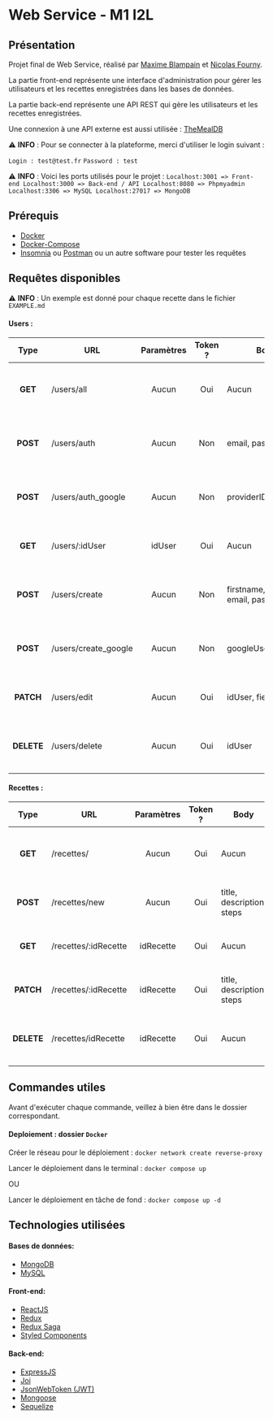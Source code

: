 # Web Service - M1 I2L


## Présentation

Projet final de Web Service, réalisé par [Maxime Blampain](https://www.gitlab.com/mblampain) et [Nicolas Fourny](https://www.gitlab.com/nicolas.fourny5962).

La partie front-end représente une interface d'administration pour gérer les utilisateurs et les recettes enregistrées dans les bases de données.

La partie back-end représente une API REST qui gère les utilisateurs et les recettes enregistrées.

Une connexion à une API externe est aussi utilisée : [TheMealDB](https://www.themealdb.com/api.php)

⚠️ **INFO** : Pour se connecter à la plateforme, merci d'utiliser le login suivant :

`Login : test@test.fr`
`Password : test`

⚠️ **INFO** : Voici les ports utilisés pour le projet :
`Localhost:3001 => Front-end
Localhost:3000 => Back-end / API
Localhost:8080 => Phpmyadmin
Localhost:3306 => MySQL
Localhost:27017 => MongoDB`
## Prérequis

- [Docker](https://www.docker.com/)
- [Docker-Compose](https://docs.docker.com/compose/install/)
- [Insomnia](https://insomnia.rest/) ou [Postman](https://www.postman.com/) ou un autre software pour tester les requêtes

## Requêtes disponibles

⚠️ **INFO** : Un exemple est donné pour chaque recette dans le fichier `EXAMPLE.md`

#### Users :

|   Type   |        URL         |Paramètres|Token ?|                Body                |                Return                 |
|:--------:|--------------------|:--------:|:-----:|------------------------------------|---------------------------------------|
|**GET**   |/users/all          |   Aucun  |  Oui  |Aucun                               |Liste de User si valide, erreur sinon  |
|**POST**  |/users/auth         |   Aucun  |  Non  |email, password                     |User & Token si valide, erreur sinon   |
|**POST**  |/users/auth_google  |   Aucun  |  Non  |providerID                          |User & Token si valide, erreur sinon   |
|**GET**   |/users/:idUser      |   idUser |  Oui  |Aucun                               |User si valide, erreur sinon           |
|**POST**  |/users/create       |   Aucun  |  Non  |firstname, lastname, email, password|Success Message si valide, erreur sinon|
|**POST**  |/users/create_google|   Aucun  |  Non  |googleUserToCreate                  |Success Message si valide, erreur sinon|
|**PATCH** |/users/edit         |   Aucun  |  Oui  |idUser, fieldsToEdit                |UserEdited si valide, erreur sinon     |
|**DELETE**|/users/delete       |   Aucun  |  Oui  |idUser                              |Success Message si valide, erreur sinon|

#### Recettes :
|   Type   |         URL        |Paramètres|Token ?|           Body          |                 Return                 |
|:--------:|--------------------|:--------:|:-----:|-------------------------|----------------------------------------|
|**GET**   |/recettes/          |Aucun     |Oui    |Aucun                    |Liste de Recette si valide, erreur sinon|
|**POST**  |/recettes/new       |Aucun     |Oui    |title, description, steps|Recette si valide, erreur sinon         |
|**GET**   |/recettes/:idRecette|idRecette |Oui    |Aucun                    |Recette si valide, erreur sinon         |
|**PATCH** |/recettes/:idRecette|idRecette |Oui    |title, description, steps|Recette si valide, erreur sinon         |
|**DELETE**|/recettes/idRecette |idRecette |Oui    |Aucun                    |Success Message si valide, erreur sinon |


## Commandes utiles

Avant d'exécuter chaque commande, veillez à bien être dans le dossier correspondant.

#### Deploiement : dossier `Docker`

Créer le réseau pour le déploiement :
```docker network create reverse-proxy```

Lancer le déploiement dans le terminal :
```docker compose up ```

OU

Lancer le déploiement en tâche de fond :
```docker compose up -d```

## Technologies utilisées

#### Bases de données:
- [MongoDB](https://www.mongodb.com/fr-fr)
- [MySQL](https://www.mysql.com/fr/)

#### Front-end:
- [ReactJS](https://fr.reactjs.org/)
- [Redux](https://redux.js.org/)
- [Redux Saga](https://redux-saga.js.org/)
- [Styled Components](https://styled-components.com/)

#### Back-end: 
- [ExpressJS](http://expressjs.com/)
- [Joi](https://softchris.github.io/pages/joi.html)
- [JsonWebToken (JWT)](https://jwt.io/)
- [Mongoose](https://mongoosejs.com/)
- [Sequelize](https://sequelize.org/)